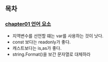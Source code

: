 ## 목차

### [chapter01 언어 요소]()
+ 지역변수를 선언할 떄는 var를 사용하는 것이 낫다.
+ const 보다는 readonly가 좋다.
+ 캐스트보다는 is,as가 좋다.
+ string.Format()을 보간 문자열로 대체하라
